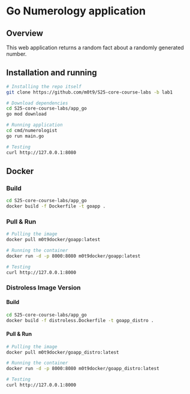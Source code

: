 # Go Numerology application

## Overview

This web application returns a random fact about a randomly generated number.

## Installation and running

```bash
# Installing the repo itself
git clone https://github.com/m0t9/S25-core-course-labs -b lab1

# Download dependencies
cd S25-core-course-labs/app_go
go mod download

# Running application
cd cmd/numerologist
go run main.go

# Testing
curl http://127.0.0.1:8080
```

## Docker

### Build

```bash
cd S25-core-course-labs/app_go
docker build -f Dockerfile -t goapp .
```

### Pull & Run

```bash
# Pulling the image
docker pull m0t9docker/goapp:latest

# Running the container
docker run -d -p 8000:8080 m0t9docker/goapp:latest

# Testing
curl http://127.0.0.1:8000
```

### Distroless Image Version

#### Build

```bash
cd S25-core-course-labs/app_go
docker build -f distroless.Dockerfile -t goapp_distro .
```

#### Pull & Run

```bash
# Pulling the image
docker pull m0t9docker/goapp_distro:latest

# Running the container
docker run -d -p 8000:8080 m0t9docker/goapp_distro:latest

# Testing
curl http://127.0.0.1:8000
```
